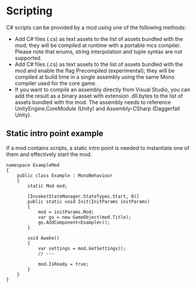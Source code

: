 # Scripting

C# scripts can be provided by a mod using one of the following methods:

- Add C# files (.cs) as text assets to the list of assets bundled with the mod; they will be compiled at runtime with a portable mcs compiler. Please note that enums, string interpolation and tuple syntax are not supported.
- Add C# files (.cs) as text assets to the list of assets bundled with the mod and enable the flag Precompiled (experimental); they will be compiled at build time in a single assembly using the same Mono compiler used for the core game.
- If you want to compile an assembly directly from Visual Studio, you can add the result as a binary asset with extension .dll.bytes to the list of assets bundled with the mod. The assembly needs to reference UnityEngine.CoreModule (Unity) and Assembly-CSharp (Daggerfall Unity).

## Static intro point example

If a mod contains scripts, a static intro point is needed to instantiate one of them and effectively start the mod.

```
namespace ExampleMod
{
    public class Example : MonoBehaviour
    {
        static Mod mod;

        [Invoke(StateManager.StateTypes.Start, 0)]
        public static void Init(InitParams initParams)
        {
            mod = initParams.Mod;
            var go = new GameObject(mod.Title);
            go.AddComponent<Example>();
        }

        void Awake()
        {
            var settings = mod.GetSettings();
            // ---

            mod.IsReady = true;
        }
    }
}
```
